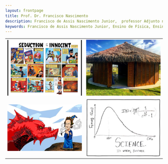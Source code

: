 ```yaml
---
layout: frontpage
title: Prof. Dr. Francisco Nascimento
description: Francisco de Assis Nascimento Junior,  professor Adjunto no Campus Sosígenes Costa da Universidade Federal do Sul da Bahia em Porto Seguro (BA), atuo na formação de professores; pesquisa as relações de identidade de gênero/étnico-raciais com a Ciência através de Histórias em Quadrinhos de Super-Heróis.
keywords: Francisco de Assis Nascimento Junior, Ensino de Física, Ensino de Ciências, histórias em quadrinhos, super-heróis, relações étnico-raciais,  comunidade  aprendizagem,
---
```




<table class="wide">
<tr>
  <td class="left">
    <a href="https://itxesco.github.io/pages/hq.html">
        <img src="assets/publpics/iplotCorr.jpg" alt="Histórias em Quadrinhos de super-heróis e ensino de física e ensino de Ciências" title="pesquisa"/>
    </a>
  </td>
  <td class="right">
    <a href="https://itxesco.github.io/pages/oca.html">
        <img src="assets/publpics/mppdiag_fig4.jpg" alt="projeto Oca da Ciência na Escola" title="extensão"/>
    </a>
  </td>
</tr>
<tr>
  <td class="left">
    <a href="https://itxesco.github.io/pages/rpg.html">
        <img src="assets/publpics/samplemixups_fig7.jpg" alt="Jogos de RPG e Educação Ensino de Física e Ensino de Ciências" title="pesquisa"/>
    </a>
  </td>
  <td class="right">
    <a href="https://itxesco.github.io/pages/ensino.html">
        <img src="assets/publpics/rqtl2_fig1c.jpg" alt="ensino" title="ensino"/>
    </a>
  </td>
</tr>
</table>
<!-- Meu comentário em HTML
<div class="navbar">
  <div class="navbar-inner">
      <ul class="nav">

                <li><a href="http://itxesco.github.io/pages/favoritos.html">favoritos</a></li>

      </ul>
  </div>
</div>
-->
